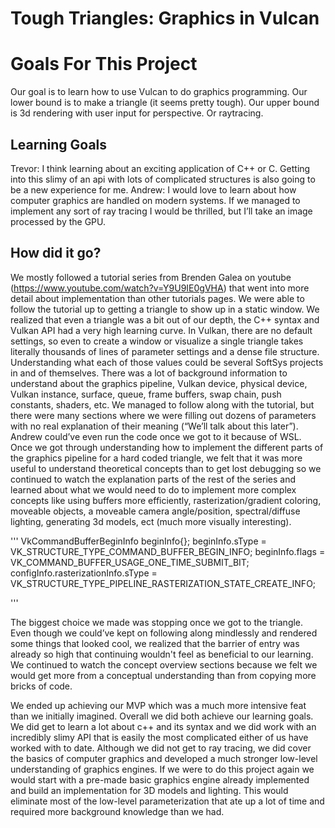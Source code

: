 # Tough Triangles: Graphics in Vulcan

# Goals For This Project
Our goal is to learn how to use Vulcan to do graphics programming. Our lower bound is to make a triangle (it seems pretty tough). Our upper bound is 3d rendering with user input for perspective. Or raytracing.

## Learning Goals

 
Trevor: I think learning about an exciting application of C++ or C. Getting into this slimy of an api with lots of complicated structures is also going to be a new experience for me.
Andrew: I would love to learn about how computer graphics are handled on modern systems. If we managed to implement any sort of ray tracing I would be thrilled, but I’ll take an image processed by the GPU. 

## How did it go?

We mostly followed a tutorial series from Brenden Galea on youtube (https://www.youtube.com/watch?v=Y9U9IE0gVHA) that went into more detail about implementation than other tutorials pages.
We were able to follow the tutorial up to getting a triangle to show up in a static window. We realized that even a triangle was a bit out of our depth, the C++ syntax and Vulkan API had a very high learning curve. In Vulkan, there are no default settings, so even to create a window or visualize a single triangle takes literally thousands of lines of parameter settings and a dense file structure. Understanding what each of those values could be several SoftSys projects in and of themselves. There was a lot of background information to understand about the graphics pipeline, Vulkan device, physical device, Vulkan instance, surface, queue, frame buffers, swap chain, push constants, shaders, etc. We managed to follow along with the tutorial, but there were many sections where we were filling out dozens of parameters with no real explanation of their meaning (“We’ll talk about this later”).  Andrew could’ve even run the code once we got to it because of WSL. Once we got through understanding how to implement the different parts of the graphics pipeline for a hard coded triangle, we felt that it was more useful to understand theoretical concepts than to get lost debugging so we continued to watch the explanation parts of the rest of the series and learned about what we would need to do to implement more complex concepts like using buffers more efficiently, rasterization/gradient coloring, moveable objects, a moveable camera angle/position, spectral/diffuse lighting, generating 3d models, ect (much more visually interesting).

'''
  VkCommandBufferBeginInfo beginInfo{};
  beginInfo.sType = VK_STRUCTURE_TYPE_COMMAND_BUFFER_BEGIN_INFO;
  beginInfo.flags = VK_COMMAND_BUFFER_USAGE_ONE_TIME_SUBMIT_BIT;
configInfo.rasterizationInfo.sType = VK_STRUCTURE_TYPE_PIPELINE_RASTERIZATION_STATE_CREATE_INFO;

'''
 

The biggest choice we made was stopping once we got to the triangle. Even though we could’ve kept on following along mindlessly and rendered some things that looked cool, we realized that the barrier of entry was already so high that continuing wouldn't feel as beneficial to our learning. We continued to watch the concept overview sections because we felt we would get more from a conceptual understanding than from copying more bricks of code.

We ended up achieving our MVP which was a much more intensive feat than we initially imagined. Overall we did both achieve our learning goals. We did get to learn a lot about c++ and its syntax and we did work with an incredibly slimy API that is easily the most complicated either of us have worked with to date. Although we did not get to ray tracing, we did cover the basics of computer graphics and developed a much stronger low-level understanding of graphics engines. If we were to do this project again we would start with a pre-made basic graphics engine already implemented and build an implementation for 3D models and lighting. This would eliminate most of the low-level parameterization that ate up a lot of time and required more background knowledge than we had.
